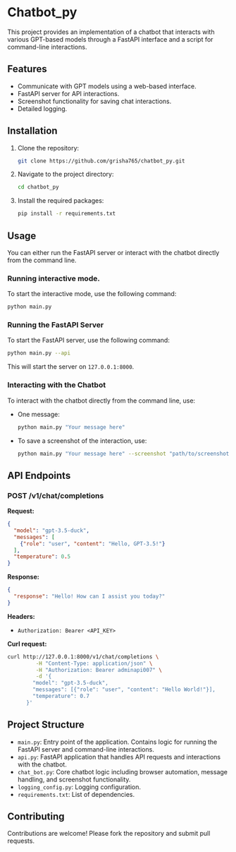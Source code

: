 # Chatbot_py

This project provides an implementation of a chatbot that interacts with various GPT-based models through a FastAPI interface and a script for command-line interactions.

## Features

- Communicate with GPT models using a web-based interface.
- FastAPI server for API interactions.
- Screenshot functionality for saving chat interactions.
- Detailed logging.

## Installation

1. Clone the repository:
    ```bash
    git clone https://github.com/grisha765/chatbot_py.git
    ```
2. Navigate to the project directory:
    ```bash
    cd chatbot_py
    ```
3. Install the required packages:
    ```bash
    pip install -r requirements.txt
    ```

## Usage

You can either run the FastAPI server or interact with the chatbot directly from the command line.

### Running interactive mode.

To start the interactive mode, use the following command:

```bash
python main.py
```

### Running the FastAPI Server

To start the FastAPI server, use the following command:

```bash
python main.py --api
```

This will start the server on `127.0.0.1:8000`.

### Interacting with the Chatbot

To interact with the chatbot directly from the command line, use:

- One message:
    ```bash
    python main.py "Your message here"
    ```

- To save a screenshot of the interaction, use:
    ```bash
    python main.py "Your message here" --screenshot "path/to/screenshot.png"
    ```

## API Endpoints

### POST /v1/chat/completions

**Request:**

```json
{
  "model": "gpt-3.5-duck",
  "messages": [
    {"role": "user", "content": "Hello, GPT-3.5!"}
  ],
  "temperature": 0.5
}
```

**Response:**

```json
{
  "response": "Hello! How can I assist you today?"
}
```

**Headers:**

- `Authorization: Bearer <API_KEY>`

**Curl request:**

```bash
curl http://127.0.0.1:8000/v1/chat/completions \
         -H "Content-Type: application/json" \
         -H "Authorization: Bearer adminapi007" \
         -d '{
        "model": "gpt-3.5-duck",
        "messages": [{"role": "user", "content": "Hello World!"}],
        "temperature": 0.7
      }'
```

## Project Structure

- `main.py`: Entry point of the application. Contains logic for running the FastAPI server and command-line interactions.
- `api.py`: FastAPI application that handles API requests and interactions with the chatbot.
- `chat_bot.py`: Core chatbot logic including browser automation, message handling, and screenshot functionality.
- `logging_config.py`: Logging configuration.
- `requirements.txt`: List of dependencies.

## Contributing

Contributions are welcome! Please fork the repository and submit pull requests.
